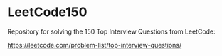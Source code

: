 # LeetCode150
Repository for solving the 150 Top Interview Questions from LeetCode:

https://leetcode.com/problem-list/top-interview-questions/
